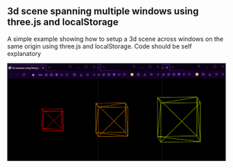 ## 3d scene spanning multiple windows using three.js and localStorage

A simple example showing how to setup a 3d scene across windows on the same origin using three.js and localStorage. Code should be self explanatory

<img src="screen_3_nav_ambient.png">

